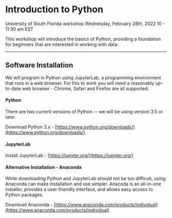# Introduction to Python
University of South Florida workshop 
Wednesday, February 28th, 2022
10 - 11:30 am EST

This workshop will introduce the basics of Python, providing a foundation for beginners that are interested in working with data.

***

## Software Installation

We will program in Python using JupyterLab, a programming environment that runs in a web browser. For this to work you will need a reasonably up-to-date web browser - Chrome, Safari and Firefox are all supported.

#### Python

There are two current versions of Python -- we will be using version 3.5 or later. 

Download Python 3.x - [https://www.python.org/downloads/](https://www.python.org/downloads/)

#### JupyterLab

Install JupyterLab - [https://jupyter.org/](https://jupyter.org/)

#### Alternative Installation - Anaconda

While downloading Python and JupyterLab should not be too difficult, using Anaconda can make installation and use simpler. Anacoda is an all-in-one installer, provides a user-friendly interface, and allows easy access to Python packages. 

Download Anaconda - [https://www.anaconda.com/products/individual](https://www.anaconda.com/products/individual)

